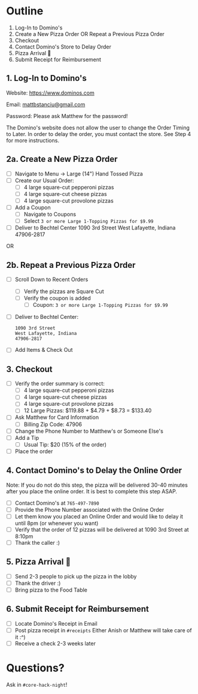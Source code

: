 # Outline
1. Log-In to Domino's
2. Create a New Pizza Order OR Repeat a Previous Pizza Order
3. Checkout
4. Contact Domino's Store to Delay Order
5. Pizza Arrival 🍕
6. Submit Receipt for Reimbursement

## 1. Log-In to Domino's
Website: https://www.dominos.com

Email: mattbstanciu@gmail.com

Password: Please ask Matthew for the password!

The Domino's website does not allow the user to change the Order Timing to Later. In order to delay the order, you must contact the store. See Step 4 for more instructions.

## 2a. Create a New Pizza Order
- [ ] Navigate to Menu -> Large (14") Hand Tossed Pizza
- [ ] Create our Usual Order:
	- [ ] 4 large square-cut pepperoni pizzas
	- [ ] 4 large square-cut cheese pizzas 
	- [ ] 4 large square-cut provolone pizzas
- [ ] Add a Coupon
	- [ ] Navigate to Coupons
	- [ ] Select `3 or more Large 1-Topping Pizzas for $9.99`
- [ ] Deliver to Bechtel Center
      1090 3rd Street
      West Lafayette, Indiana
      47906-2817

OR

## 2b. Repeat a Previous Pizza Order
- [ ] Scroll Down to Recent Orders
	- [ ] Verify the pizzas are Square Cut
	- [ ] Verify the coupon is added
		- [ ] Coupon: `3 or more Large 1-Topping Pizzas for $9.99`
- [ ] Deliver to Bechtel Center:

      
      1090 3rd Street
      West Lafayette, Indiana
      47906-2817
      

- [ ] Add Items & Check Out

## 3. Checkout
- [ ] Verify the order summary is correct:
	- [ ] 4 large square-cut pepperoni pizzas
	- [ ] 4 large square-cut cheese pizzas 
	- [ ] 4 large square-cut provolone pizzas 
	- [ ] 12 Large Pizzas: $119.88 + $4.79 + $8.73 = $133.40
- [ ] Ask Matthew for Card Information
	- [ ] Billing Zip Code: 47906
- [ ] Change the Phone Number to Matthew's or Someone Else's
- [ ] Add a Tip
	- [ ] Usual Tip: $20 (15% of the order)
- [ ] Place the order

## 4. Contact Domino's to Delay the Online Order

Note: If you do not do this step, the pizza will be delivered 30-40 minutes after you place the online order. It is best to complete this step ASAP.

- [ ] Contact Domino's at `765-497-7890`
- [ ] Provide the Phone Number associated with the Online Order
- [ ] Let them know you placed an Online Order and would like to delay it until 8pm (or whenever you want)
- [ ] Verify that the order of 12 pizzas will be delivered at 1090 3rd Street at 8:10pm
- [ ] Thank the caller :)

## 5. Pizza Arrival 🍕
- [ ] Send 2-3 people to pick up the pizza in the lobby
- [ ] Thank the driver :)
- [ ] Bring pizza to the Food Table

## 6. Submit Receipt for Reimbursement
- [ ] Locate Domino's Receipt in Email
- [ ] Post pizza receipt in `#receipts`
	Either Anish or Matthew will take care of it :^)
- [ ] Receive a check 2-3 weeks later

# Questions?
Ask in `#core-hack-night`!
